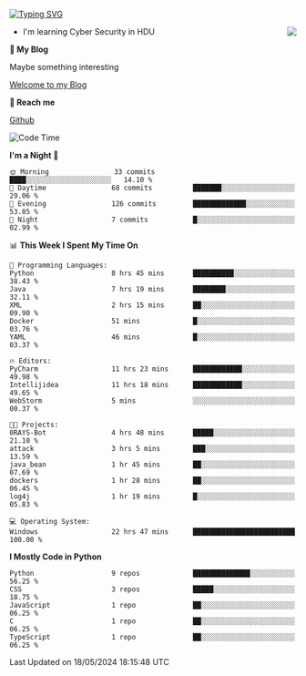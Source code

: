 [![Typing SVG](https://readme-typing-svg.herokuapp.com?font=Fira+Code&pause=1000&random=false&width=450&height=60&lines=Hello+%F0%9F%91%8B%F0%9F%8F%BB;I'm+JBNRZ)](https://git.io/typing-svg)

<a href="#">
  <img align="right" src="https://github-readme-stats.vercel.app/api?username=JBNRZ&show_icons=true&bg_color=15,f2f7fd,E0EAFC" />
</a>

- I'm learning Cyber Security in HDU

 **🌱 My Blog**

Maybe something interesting

[Welcome to my Blog](https://jbnrz.com.cn/)

 **💬 Reach me** 

[Github](https://github.com/JBNRZ)


<!--START_SECTION:waka-->
![Code Time](http://img.shields.io/badge/Code%20Time-481%20hrs%2015%20mins-blue)

**I'm a Night 🦉** 

```text
🌞 Morning                33 commits          ████░░░░░░░░░░░░░░░░░░░░░   14.10 % 
🌆 Daytime                68 commits          ███████░░░░░░░░░░░░░░░░░░   29.06 % 
🌃 Evening                126 commits         █████████████░░░░░░░░░░░░   53.85 % 
🌙 Night                  7 commits           █░░░░░░░░░░░░░░░░░░░░░░░░   02.99 % 
```


📊 **This Week I Spent My Time On** 

```text
💬 Programming Languages: 
Python                   8 hrs 45 mins       ██████████░░░░░░░░░░░░░░░   38.43 % 
Java                     7 hrs 19 mins       ████████░░░░░░░░░░░░░░░░░   32.11 % 
XML                      2 hrs 15 mins       ██░░░░░░░░░░░░░░░░░░░░░░░   09.90 % 
Docker                   51 mins             █░░░░░░░░░░░░░░░░░░░░░░░░   03.76 % 
YAML                     46 mins             █░░░░░░░░░░░░░░░░░░░░░░░░   03.37 % 

🔥 Editors: 
PyCharm                  11 hrs 23 mins      ████████████░░░░░░░░░░░░░   49.98 % 
Intellijidea             11 hrs 18 mins      ████████████░░░░░░░░░░░░░   49.65 % 
WebStorm                 5 mins              ░░░░░░░░░░░░░░░░░░░░░░░░░   00.37 % 

🐱‍💻 Projects: 
0RAYS-Bot                4 hrs 48 mins       █████░░░░░░░░░░░░░░░░░░░░   21.10 % 
attack                   3 hrs 5 mins        ███░░░░░░░░░░░░░░░░░░░░░░   13.59 % 
java_bean                1 hr 45 mins        ██░░░░░░░░░░░░░░░░░░░░░░░   07.69 % 
dockers                  1 hr 28 mins        ██░░░░░░░░░░░░░░░░░░░░░░░   06.45 % 
log4j                    1 hr 19 mins        █░░░░░░░░░░░░░░░░░░░░░░░░   05.83 % 

💻 Operating System: 
Windows                  22 hrs 47 mins      █████████████████████████   100.00 % 
```

**I Mostly Code in Python** 

```text
Python                   9 repos             ██████████████░░░░░░░░░░░   56.25 % 
CSS                      3 repos             █████░░░░░░░░░░░░░░░░░░░░   18.75 % 
JavaScript               1 repo              ██░░░░░░░░░░░░░░░░░░░░░░░   06.25 % 
C                        1 repo              ██░░░░░░░░░░░░░░░░░░░░░░░   06.25 % 
TypeScript               1 repo              ██░░░░░░░░░░░░░░░░░░░░░░░   06.25 % 
```




 Last Updated on 18/05/2024 18:15:48 UTC
<!--END_SECTION:waka-->
